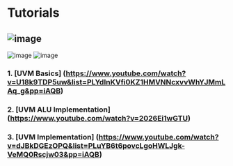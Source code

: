 # Tutorials
## ![image](https://github.com/SumaiyaTariqueLabiba/UVM/assets/127126354/a009820b-8fb0-4451-92be-d826a574382c) 
![image](https://github.com/SumaiyaTariqueLabiba/UVM/assets/127126354/2478e450-a0dc-49aa-983e-1cd9d749ed12)
![image](https://github.com/SumaiyaTariqueLabiba/UVM/assets/127126354/9705e159-efe2-4fa3-8b24-48dd3ca50a97)
### 1. [UVM Basics] (https://www.youtube.com/watch?v=U18k9TDP5uw&list=PLYdInKVfi0KZ1HMVNNcxvvWhYJMmLAq_g&pp=iAQB)
### 2. [UVM ALU Implementation] (https://www.youtube.com/watch?v=2026Ei1wGTU)
### 3. [UVM Implementation] (https://www.youtube.com/watch?v=dJBkDGEzOPQ&list=PLuYB6t6povcLgoHWLJgk-VeMQ0Rscjw03&pp=iAQB)
